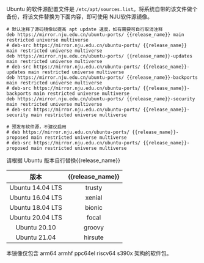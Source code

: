 Ubuntu 的软件源配置文件是
`/etc/apt/sources.list`。将系统自带的该文件做个备份，将该文件替换为下面内容，即可使用
NJU软件源镜像。


```
# 默认注释了源码镜像以提高 apt update 速度，如有需要可自行取消注释
deb https://mirror.nju.edu.cn/ubuntu-ports/ {{release_name}} main restricted universe multiverse
# deb-src https://mirror.nju.edu.cn/ubuntu-ports/ {{release_name}} main restricted universe multiverse
deb https://mirror.nju.edu.cn/ubuntu-ports/ {{release_name}}-updates main restricted universe multiverse
# deb-src https://mirror.nju.edu.cn/ubuntu-ports/ {{release_name}}-updates main restricted universe multiverse
deb https://mirror.nju.edu.cn/ubuntu-ports/ {{release_name}}-backports main restricted universe multiverse
# deb-src https://mirror.nju.edu.cn/ubuntu-ports/ {{release_name}}-backports main restricted universe multiverse
deb https://mirror.nju.edu.cn/ubuntu-ports/ {{release_name}}-security main restricted universe multiverse
# deb-src https://mirror.nju.edu.cn/ubuntu-ports/ {{release_name}}-security main restricted universe multiverse

# 预发布软件源，不建议启用
# deb https://mirror.nju.edu.cn/ubuntu-ports/ {{release_name}}-proposed main restricted universe multiverse
# deb-src https://mirror.nju.edu.cn/ubuntu-ports/ {{release_name}}-proposed main restricted universe multiverse
```

请根据 Ubuntu 版本自行替换{{release_name}}

|  版本 |  {{release_name}} | 
| :----: | :----: |
| Ubuntu 14.04 LTS | trusty |
| Ubuntu 16.04 LTS | xenial |
| Ubuntu 18.04 LTS | bionic |
| Ubuntu 20.04 LTS | focal  |
| Ubuntu 20.10     | groovy |
| Ubuntu 21.04     | hirsute |

本镜像仅包含 arm64 armhf ppc64el riscv64 s390x 架构的软件包。